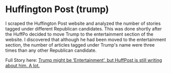 # Huffington Post (trump)

I scraped the Huffington Post website and analyzed the number of stories tagged under different Republican candidates. This was done shortly after the HuffPo decided to move Trump to the entertainment section of the website. I discovered that although he had been moved to the entertainment section, the number of articles tagged under Trump's name were three times than any other Republican candidate. 

Full Story here: [Trump might be ‘Entertainment’, but HuffPost is still writing about him. A lot.](http://www.poynter.org/news/mediawire/360533/trump-might-be-entertainment-but-huffpost-is-still-writing-about-him-a-lot/)

